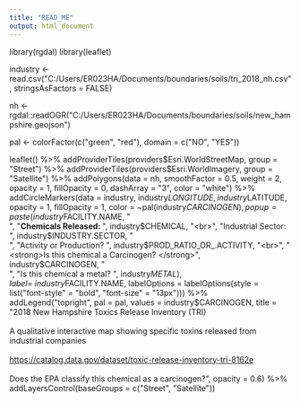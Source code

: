 ```yaml
---
title: "READ_ME"
output: html_document
---
```


library(rgdal)
library(leaflet)

industry <- read.csv("C:/Users/ER023HA/Documents/boundaries/soils/tri_2018_nh.csv", stringsAsFactors = FALSE)

nh <- rgdal::readOGR("C:/Users/ER023HA/Documents/boundaries/soils/new_hampshire.geojson")

pal <- colorFactor(c("green", "red"), domain = c("NO", "YES"))

leaflet() %>%
  addProviderTiles(providers$Esri.WorldStreetMap, group = "Street") %>%
  addProviderTiles(providers$Esri.WorldImagery, group = "Satellite") %>%
  addPolygons(data = nh, smoothFactor = 0.5, weight = 2, opacity = 1, fillOpacity = 0, dashArray = "3", color = "white") %>%
  addCircleMarkers(data = industry, industry$LONGITUDE, industry$LATITUDE, opacity = 1, fillOpacity = 1, color = ~pal(industry$CARCINOGEN),  
                   popup = paste(industry$FACILITY.NAME, "<br>", 
                                 "<strong>Chemicals Released: </strong>", industry$CHEMICAL, "<br>", 
                                 "Industrial Sector: ", industry$INDUSTRY.SECTOR, "<br>", 
                                 "Activity or Production? ", industry$PROD_RATIO_OR_.ACTIVITY, "<br>", 
                                 "<strong>Is this chemical a Carcinogen? </strong>", industry$CARCINOGEN, "<br>", 
                                 "Is this chemical a metal? ", industry$METAL), 
                   label = ~industry$FACILITY.NAME, 
                   labelOptions = labelOptions(style = list("font-style" = "bold", "font-size" = "13px"))) %>% 
  addLegend("topright", pal = pal, values = industry$CARCINOGEN, 
            title = "2018 New Hampshire Toxics Release Inventory (TRI)<br><br>A qualitative interactive map showing specific toxins released from industrial companies<br><br>https://catalog.data.gov/dataset/toxic-release-inventory-tri-8162e<br><br>Does the EPA classify this chemical as a carcinogen?", 
            opacity = 0.6) %>%
  addLayersControl(baseGroups = c("Street", "Satellite"))
